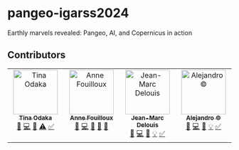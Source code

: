 # pangeo-igarss2024
Earthly marvels revealed: Pangeo, AI, and Copernicus in action

## Contributors

<!-- ALL-CONTRIBUTORS-LIST:START - Do not remove or modify this section -->
<!-- prettier-ignore-start -->
<!-- markdownlint-disable -->
<table>
  <tbody>
    <tr>
      <td align="center" valign="top" width="14.28%"><a href="https://github.com/tinaok"><img src="https://avatars.githubusercontent.com/u/46813815?v=4?s=100" width="100px;" alt="Tina Odaka"/><br /><sub><b>Tina Odaka</b></sub></a><br /><a href="#design-tinaok" title="Design">🎨</a> <a href="#code-tinaok" title="Code">💻</a> <a href="#review-tinaok" title="Reviewed Pull Requests">👀</a> <a href="#test-tinaok" title="Tests">⚠️</a> <a href="#tutorial-tinaok" title="Tutorials">✅</a></td>
      <td align="center" valign="top" width="14.28%"><a href="http://annefou.github.io"><img src="https://avatars.githubusercontent.com/u/8168508?v=4?s=100" width="100px;" alt="Anne Fouilloux"/><br /><sub><b>Anne Fouilloux</b></sub></a><br /><a href="#design-annefou" title="Design">🎨</a> <a href="#code-annefou" title="Code">💻</a> <a href="#review-annefou" title="Reviewed Pull Requests">👀</a> <a href="#projectManagement-annefou" title="Project Management">📆</a> <a href="#maintenance-annefou" title="Maintenance">🚧</a></td>
      <td align="center" valign="top" width="14.28%"><a href="https://github.com/jmdelouis"><img src="https://avatars.githubusercontent.com/u/119950646?v=4?s=100" width="100px;" alt="Jean-Marc Delouis"/><br /><sub><b>Jean-Marc Delouis</b></sub></a><br /><a href="#design-jmdelouis" title="Design">🎨</a> <a href="#code-jmdelouis" title="Code">💻</a> <a href="#research-jmdelouis" title="Research">🔬</a> <a href="#example-jmdelouis" title="Examples">💡</a> <a href="#tutorial-jmdelouis" title="Tutorials">✅</a></td>
      <td align="center" valign="top" width="14.28%"><a href="https://github.com/acocac"><img src="https://avatars.githubusercontent.com/u/13321552?v=4?s=100" width="100px;" alt="Alejandro ©"/><br /><sub><b>Alejandro ©</b></sub></a><br /><a href="#design-acocac" title="Design">🎨</a> <a href="#code-acocac" title="Code">💻</a> <a href="#research-acocac" title="Research">🔬</a> <a href="#example-acocac" title="Examples">💡</a> <a href="#tutorial-acocac" title="Tutorials">✅</a></td>
    </tr>
  </tbody>
</table>

<!-- markdownlint-restore -->
<!-- prettier-ignore-end -->

<!-- ALL-CONTRIBUTORS-LIST:END -->
